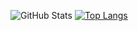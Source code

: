 ![GitHub Stats](https://github-readme-stats.vercel.app/api?username=samk1r0)
[![Top Langs](https://github-readme-stats.vercel.app/api/top-langs/?username=samk1r0&layout=compact)](https://github.com/anuraghazra/github-readme-stats)
